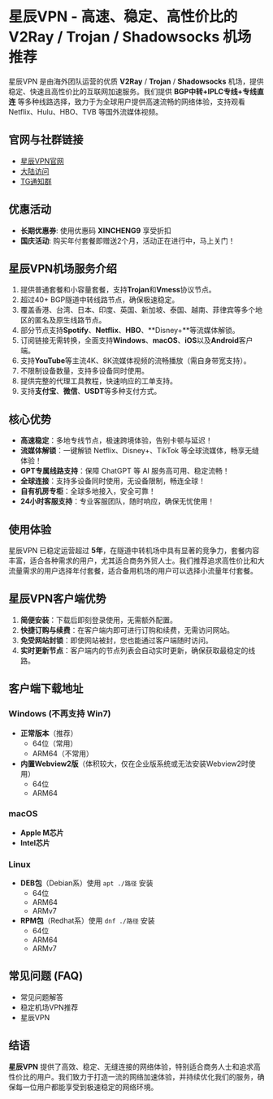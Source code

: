# 星辰VPN - 高速、稳定、高性价比的 V2Ray / Trojan / Shadowsocks 机场推荐

星辰VPN 是由海外团队运营的优质 **V2Ray** / **Trojan** / **Shadowsocks** 机场，提供稳定、快速且高性价比的互联网加速服务。我们提供 **BGP中转+IPLC专线+专线直连** 等多种线路选择，致力于为全球用户提供高速流畅的网络体验，支持观看 Netflix、Hulu、HBO、TVB 等国外流媒体视频。

## 官网与社群链接

- [星辰VPN官网](https://xcvpn.us/)
- [大陆访问](https://a.xcvpn.me/)
- [TG通知群](https://t.me/starrySkyCloud)

## 优惠活动

- **长期优惠券**: 使用优惠码 **XINCHENG9** 享受折扣
- **国庆活动**: 购买年付套餐即赠送2个月，活动正在进行中，马上关门！

## 星辰VPN机场服务介绍

1. 提供普通套餐和小容量套餐，支持**Trojan**和**Vmess**协议节点。
2. 超过40+ BGP隧道中转线路节点，确保极速稳定。
3. 覆盖香港、台湾、日本、印度、英国、新加坡、泰国、越南、菲律宾等多个地区的匿名及原生线路节点。
4. 部分节点支持**Spotify**、**Netflix**、**HBO**、**Disney+**等流媒体解锁。
5. 订阅链接无需转换，全面支持**Windows**、**macOS**、**iOS**以及**Android**客户端。
6. 支持**YouTube**等主流4K、8K流媒体视频的流畅播放（需自身带宽支持）。
7. 不限制设备数量，支持多设备同时使用。
8. 提供完整的代理工具教程，快速响应的工单支持。
9. 支持**支付宝**、**微信**、**USDT**等多种支付方式。

## 核心优势

- **高速稳定**：多地专线节点，极速跨境体验，告别卡顿与延迟！
- **流媒体解锁**：一键解锁 Netflix、Disney+、TikTok 等全球流媒体，畅享无缝体验！
- **GPT专属线路支持**：保障 ChatGPT 等 AI 服务高可用、稳定流畅！
- **全球连接**：支持多设备同时使用，无设备限制，畅连全球！
- **自有机房专柜**：全球多地接入，安全可靠！
- **24小时客服支持**：专业客服团队，随时响应，确保无忧使用！

## 使用体验

星辰VPN 已稳定运营超过 **5年**，在隧道中转机场中具有显著的竞争力，套餐内容丰富，适合各种需求的用户，尤其适合商务外贸人士。我们推荐追求高性价比和大流量需求的用户选择年付套餐，适合备用机场的用户可以选择小流量年付套餐。

## 星辰VPN客户端优势

1. **简便安装**：下载后即刻登录使用，无需额外配置。
2. **快捷订购与续费**：在客户端内即可进行订购和续费，无需访问网站。
3. **免受网站封锁**：即使网站被封，您也能通过客户端随时访问。
4. **实时更新节点**：客户端内的节点列表会自动实时更新，确保获取最稳定的线路。

## 客户端下载地址

### Windows (不再支持 Win7)

- **正常版本**（推荐）
  - 64位（常用）
  - ARM64（不常用）
- **内置Webview2版**（体积较大，仅在企业版系统或无法安装Webview2时使用）
  - 64位
  - ARM64

### macOS

- **Apple M芯片**
- **Intel芯片**

### Linux

- **DEB包**（Debian系）使用 `apt ./路径` 安装
  - 64位
  - ARM64
  - ARMv7
- **RPM包**（Redhat系）使用 `dnf ./路径` 安装
  - 64位
  - ARM64
  - ARMv7

## 常见问题 (FAQ)

- 常见问题解答
- 稳定机场VPN推荐
- 星辰VPN

## 结语

**星辰VPN** 提供了高效、稳定、无缝连接的网络体验，特别适合商务人士和追求高性价比的用户。我们致力于打造一流的网络加速体验，并持续优化我们的服务，确保每一位用户都能享受到极速稳定的网络环境。


